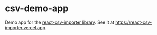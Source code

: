 # csv-demo-app

Demo app for the [react-csv-importer library](https://www.npmjs.com/package/react-csv-importer). See it at https://react-csv-importer.vercel.app.
